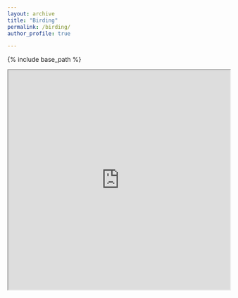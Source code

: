 ```yaml
---
layout: archive
title: "Birding"
permalink: /birding/
author_profile: true

---
```


{% include base_path %}

<html>
  <body>
    <iframe src="https://ndgiov.shinyapps.io/birds/" width="100%" height="500px">
    </iframe>
  </body>
</html>

